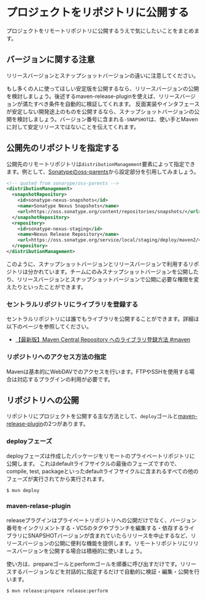 # プロジェクトをリポジトリに公開する

プロジェクトをリモートリポジトリに公開するうえで気にしたいことをまとめます。

## バージョンに関する注意

リリースバージョンとスナップショットバージョンの違いに注意してください。

もし多くの人に使ってほしい安定版を公開するなら、リリースバージョンの公開を検討しましょう。後述するmaven-release-pluginを使えば、リリースバージョンが満たすべき条件を自動的に検証してくれます。
反面実装やインタフェースが安定しない開発途上のものを公開するなら、スナップショットバージョンの公開を検討しましょう。バージョン番号に含まれる`-SNAPSHOT`は、使い手とMavenに対して安定リリースではないことを伝えてくれます。


## 公開先のリポジトリを指定する

公開先のリモートリポジトリは`distributionManagement`要素によって指定できます。例として、[Sonatypeのoss-parents](https://github.com/sonatype/oss-parents/blob/master/oss-parent/pom.xml)から設定部分を引用してみましょう。

```xml
<!-- quoted from sonarype/oss-parents -->
<distributionManagement>
  <snapshotRepository>
    <id>sonatype-nexus-snapshots</id>
    <name>Sonatype Nexus Snapshots</name>
    <url>https://oss.sonatype.org/content/repositories/snapshots/</url>
  </snapshotRepository>
  <repository>
    <id>sonatype-nexus-staging</id>
    <name>Nexus Release Repository</name>
    <url>https://oss.sonatype.org/service/local/staging/deploy/maven2/</url>
  </repository>
</distributionManagement>
```

このように、スナップショットバージョンとリリースバージョンで利用するリポジトリは分かれています。チームにのみスナップショットバージョンを公開したり、リリースバージョンとスナップショットバージョンで公開に必要な権限を変えたりといったことができます。

### セントラルリポジトリにライブラリを登録する

セントラルリポジトリには誰でもライブラリを公開することができます。詳細は以下のページを参照してください。

- [【最新版】Maven Central Repository へのライブラリ登録方法 #maven](http://samuraism.jp/diary/2012/05/03/1336047480000.html)

### リポジトリへのアクセス方法の指定

Mavenは基本的にWebDAVでのアクセスを行います。FTPやSSHを使用する場合は対応するプラグインの利用が必要です。

## リポジトリへの公開

リポジトリにプロジェクトを公開する主な方法として、`deploy`ゴールと[maven-release-plugin](http://maven.apache.org/maven-release/maven-release-plugin/)の2つがあります。

### deployフェーズ

deployフェーズは作成したパッケージをリモートのプライベートリポジトリに公開します。
これはdefaultライフサイクルの最後のフェーズですので、compile, test, packageといったdefaultライフサイクルに含まれるすべての他のフェーズが実行されてから実行されます。

```sh
$ mvn deploy
```

### maven-relase-plugin

releaseプラグインはプライベートリポジトリへの公開だけでなく、バージョン番号をインクリメントする・VCSのタグやブランチを編集する・依存するライブラリにSNAPSHOTバージョンが含まれていたらリリースを中止するなど、リリースバージョンの公開に便利な機能を提供します。リモートリポジトリにリリースバージョンを公開する場合は積極的に使いましょう。

使い方は、prepareゴールとperformゴールを順番に呼び出すだけです。リリースするバージョンなどを対話的に指定するだけで自動的に検証・編集・公開を行います。

```
$ mvn release:prepare release:perform
```

